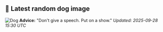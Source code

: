 ## 🐶 Latest random dog image
![Dog](https://images.dog.ceo/breeds/terrier-norwich/n02094258_792.jpg)
**Advice:** "Don't give a speech. Put on a show."
*Updated: 2025-09-28 15:30 UTC*
